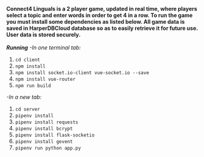 **Connect4 Linguals is a 2 player game, updated in real time, where players select a topic and enter words in order to get 4 in a row. To run the game you must install some dependencies as listed below. All game data is saved in HarperDBCloud database so as to easily retrieve it for future use. User data is stored securely.**
<br>  
**_Running_**
_-In one terminal tab:_

1. `cd client`
2. `npm install`
3. `npm install socket.io-client vue-socket.io --save`
4. `npm install vue-router`
5. `npm run build`

_-In a new tab:_

1. `cd server`
2. `pipenv install`
3. `pipenv install requests`
4. `pipenv install bcrypt`
5. `pipenv install flask-socketio`
6. `pipenv install gevent`
7. `pipenv run python app.py`
